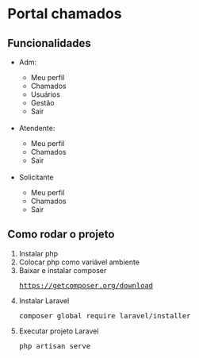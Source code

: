 <h1>Portal chamados</h1>

<h2>Funcionalidades</h2>
<ul>
    <li>Adm:</li>
    <ul>
        <li>Meu perfil</li>
        <li>Chamados</li>
        <li>Usuários</li>
        <li>Gestão</li>
        <li>Sair</li>
    </ul>
    <br>
    <li>Atendente:</li>
    <ul>
        <li>Meu perfil</li>
        <li>Chamados</li>
        <li>Sair</li>        
    </ul>
    <br>
    <li>Solicitante</li>
    <ul>
        <li>Meu perfil</li>
        <li>Chamados</li>
        <li>Sair</li>
    </ul>
</ul>

<h2>Como rodar o projeto</h2>

<ol>
<li>Instalar php</li>
<li>Colocar php como variável ambiente</li>
<li>Baixar e instalar composer</li>
<pre><a target="_blank" href="https://getcomposer.org/download/">https://getcomposer.org/download</a></pre>
<li>Instalar Laravel</li>
<pre>
composer global require laravel/installer
</pre>
<li>Executar projeto Laravel</li>
<pre>
php artisan serve
</pre>
</ol>

